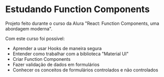# Estudando Function Components

Projeto feito durante o curso da Alura "React: Function Components, uma abordagem moderna".

Com este curso foi possível:

* Aprender a usar Hooks de maneira segura
* Entender como trabalhar com a biblioteca "Material UI"
* Criar Function Components
* Fazer validação de dados em formulários
* Conhecer os conceitos de formulários controlados e não controlados
